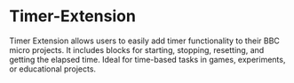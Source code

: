 # Timer-Extension
Timer Extension allows users to easily add timer functionality to their BBC micro projects. It includes blocks for starting, stopping, resetting, and getting the elapsed time. Ideal for time-based tasks in games, experiments, or educational projects.
